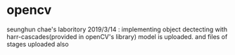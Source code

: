 # opencv
seunghun chae's laboritory
2019/3/14 : implementing object dectecting with harr-cascades(provided in openCV's library) model is uploaded. and files of stages uploaded also